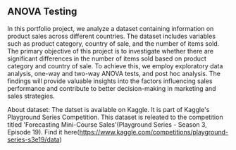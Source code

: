 ## ANOVA Testing
In this portfolio project, we analyze a dataset containing information on product sales across different countries. The dataset includes variables such as product category, country of sale, and the number of items sold. The primary objective of this project is to investigate whether there are significant differences in the number of items sold based on product category and country of sale. To achieve this, we employ exploratory data analysis, one-way and two-way ANOVA tests, and post hoc analysis. The findings will provide valuable insights into the factors influencing sales performance and contribute to better decision-making in marketing and sales strategies. <br>

About dataset:
The datset is available on Kaggle. It is part of Kaggle's Playground Series Competition. This dataset is releated to the competition titled 'Forecasting Mini-Course Sales'(Playground Series - Season 3, Episode 19). Find it here(https://www.kaggle.com/competitions/playground-series-s3e19/data)
